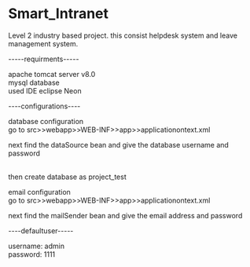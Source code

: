 # Smart_Intranet
Level 2 industry based project. this consist helpdesk system and leave management system.


-----requirments-----

apache tomcat server v8.0  
mysql database  
used IDE eclipse Neon  



----configurations----

database configuration  
go to src>>webapp>>WEB-INF>>app>>applicationontext.xml

next find the dataSource bean and give the database username and password  
<property name="username" value="username"></property>  
<property name="password" value="password"></property>  

then create database as project_test


email configuration  
go to src>>webapp>>WEB-INF>>app>>applicationontext.xml  

next find the mailSender bean and give the email address and password  

<property name="username" value="youremail"/>
<property name="password" value="password"/>

----defaultuser-----

username: admin  
password: 1111  


